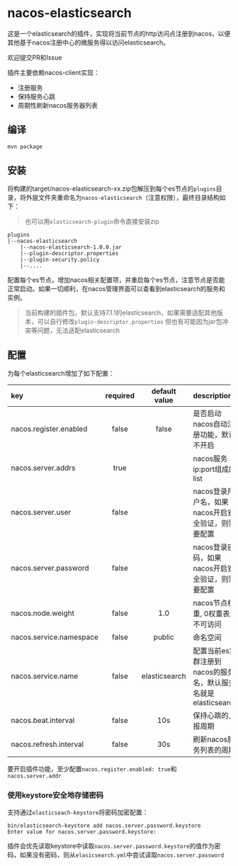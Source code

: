 # nacos-elasticsearch

这是一个elasticsearch的插件，实现将当前节点的http访问点注册到nacos，以便其他基于nacos注册中心的微服务得以访问elasticsearch。

欢迎提交PR和Issue

插件主要依赖nacos-client实现：

- 注册服务
- 保持服务心跳
- 周期性刷新nacos服务器列表

## 编译

```sh
mvn package
```

## 安装

将构建的target/nacos-elasticsearch-xx.zip包解压到每个es节点的`plugins`目录，将外层文件夹重命名为`nacos-elasticsearch`（注意权限），最终目录结构如下：

> 也可以用`elasticsearch-plugin`命令直接安装zip

```
plugins
|--nacos-elasticsearch
    |--nacos-elasticsearch-1.0.0.jar
    |--plugin-descriptor.properties
    |--plugin-security.policy
    |--....
```

配置每个es节点，增加nacos相关配置项，并重启每个es节点，注意节点是否能正常启动。如果一切顺利，在nacos管理界面可以查看到elasticsearch的服务和实例。

> 当前构建的插件包，默认支持7.1.1的elasticsearch，如果需要适配其他版本，可以自行修改`plugin-descriptor.properties`
> 但也有可能因为jar包冲突等问题，无法适配elasticsearch

## 配置

为每个elasticsearch增加了如下配置：

| key  | required | default value | description |
| :--- | :----: | :------: | :---------- |
| nacos.register.enabled | false | false  | 是否启动nacos自动注册功能，默认不开启 |
| nacos.server.addrs | true |   | nacos服务ip:port组成的list |
| nacos.server.user | false |   | nacos登录用户名，如果nacos开启安全验证，则需要配置 |
| nacos.server.password | false |   | nacos登录密码，如果nacos开启安全验证，则需要配置 |
| nacos.node.weight | false | 1.0  | nacos节点权重, 0权重表示不可访问 |
| nacos.service.namespace | false | public  | 命名空间 |
| nacos.service.name | false | elasticsearch  | 配置当前es集群注册到nacos的服务名，默认服务名就是elasticsearch |
| nacos.beat.interval | false | 10s  | 保持心跳的上报周期 |
| nacos.refresh.interval | false | 30s  | 刷新nacos服务列表的周期 |

要开启插件功能，至少配置`nacos.register.enabled: true`和`nacos.server.addr`

### 使用keystore安全地存储密码

支持通过`elasticseach-keystore`将密码加密配置：

```
bin/elasticsearch-keystore add nacos.server.password.keystore
Enter value for nacos.server.password.keystore: 
```

插件会优先读取keystore中读取`nacos.server.password.keystore`的值作为密码，如果没有密码，则从`elasicsearch.yml`中尝试读取`nacos.server.password`